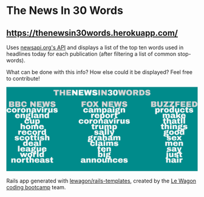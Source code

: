 # The News In 30 Words

## https://thenewsin30words.herokuapp.com/

Uses [newsapi.org's API](https://newsapi.org/) and displays a list of the top ten words used in headlines today for each publication  (after filtering a list of common stop-words).

What can be done with this info? How else could it be displayed? Feel free to contribute!

![Screenshot](https://raw.githubusercontent.com/wabawden/rails-news-api/master/app/assets/images/screenshot.PNG)


Rails app generated with [lewagon/rails-templates](https://github.com/lewagon/rails-templates), created by the [Le Wagon coding bootcamp](https://www.lewagon.com) team.




